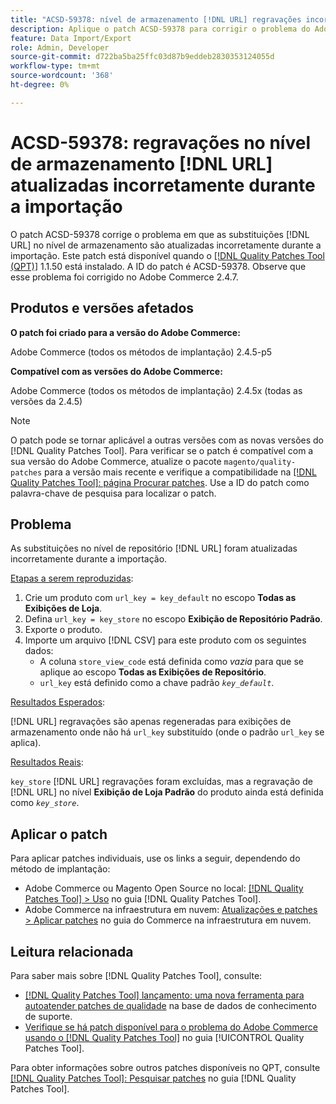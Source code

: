 ```yaml
---
title: "ACSD-59378: nível de armazenamento [!DNL URL] regravações incorretamente atualizadas durante a importação"
description: Aplique o patch ACSD-59378 para corrigir o problema do Adobe Commerce em que as regravações no nível da loja  [!DNL URL]  são atualizadas incorretamente durante a importação.
feature: Data Import/Export
role: Admin, Developer
source-git-commit: d722ba5ba25ffc03d87b9eddeb2830353124055d
workflow-type: tm+mt
source-wordcount: '368'
ht-degree: 0%

---
```


# ACSD-59378: regravações no nível de armazenamento [!DNL URL] atualizadas incorretamente durante a importação

O patch ACSD-59378 corrige o problema em que as substituições [!DNL URL] no nível de armazenamento são atualizadas incorretamente durante a importação. Este patch está disponível quando o [[!DNL Quality Patches Tool (QPT)]](https://experienceleague.adobe.com/en/docs/commerce-knowledge-base/kb/announcements/commerce-announcements/magento-quality-patches-released-new-tool-to-self-serve-quality-patches) 1.1.50 está instalado. A ID do patch é ACSD-59378. Observe que esse problema foi corrigido no Adobe Commerce 2.4.7.

## Produtos e versões afetados

**O patch foi criado para a versão do Adobe Commerce:**

Adobe Commerce (todos os métodos de implantação) 2.4.5-p5

**Compatível com as versões do Adobe Commerce:**

Adobe Commerce (todos os métodos de implantação) 2.4.5x (todas as versões da 2.4.5)

>[!NOTE]
>
>O patch pode se tornar aplicável a outras versões com as novas versões do [!DNL Quality Patches Tool]. Para verificar se o patch é compatível com a sua versão do Adobe Commerce, atualize o pacote `magento/quality-patches` para a versão mais recente e verifique a compatibilidade na [[!DNL Quality Patches Tool]: página Procurar patches](https://experienceleague.adobe.com/tools/commerce-quality-patches/index.html). Use a ID do patch como palavra-chave de pesquisa para localizar o patch.

## Problema

As substituições no nível de repositório [!DNL URL] foram atualizadas incorretamente durante a importação.

<u>Etapas a serem reproduzidas</u>:

1. Crie um produto com `url_key = key_default` no escopo **Todas as Exibições de Loja**.
1. Defina `url_key = key_store` no escopo **Exibição de Repositório Padrão**.
1. Exporte o produto.
1. Importe um arquivo [!DNL CSV] para este produto com os seguintes dados:
   * A coluna `store_view_code` está definida como *vazia* para que se aplique ao escopo **Todas as Exibições de Repositório**.
   * `url_key` está definido como a chave padrão *`key_default`*.

<u>Resultados Esperados</u>:

[!DNL URL] regravações são apenas regeneradas para exibições de armazenamento onde não há `url_key` substituído (onde o padrão `url_key` se aplica).

<u>Resultados Reais</u>:

`key_store` [!DNL URL] regravações foram excluídas, mas a regravação de [!DNL URL] no nível **Exibição de Loja Padrão** do produto ainda está definida como *`key_store`*.

## Aplicar o patch

Para aplicar patches individuais, use os links a seguir, dependendo do método de implantação:

* Adobe Commerce ou Magento Open Source no local: [[!DNL Quality Patches Tool] > Uso](https://experienceleague.adobe.com/docs/commerce-operations/tools/quality-patches-tool/usage.html) no guia [!DNL Quality Patches Tool].
* Adobe Commerce na infraestrutura em nuvem: [Atualizações e patches > Aplicar patches](https://experienceleague.adobe.com/docs/commerce-cloud-service/user-guide/develop/upgrade/apply-patches.html) no guia do Commerce na infraestrutura em nuvem.

## Leitura relacionada

Para saber mais sobre [!DNL Quality Patches Tool], consulte:

* [[!DNL Quality Patches Tool] lançamento: uma nova ferramenta para autoatender patches de qualidade](https://experienceleague.adobe.com/en/docs/commerce-knowledge-base/kb/announcements/commerce-announcements/magento-quality-patches-released-new-tool-to-self-serve-quality-patches) na base de dados de conhecimento de suporte.
* [Verifique se há patch disponível para o problema do Adobe Commerce usando o  [!DNL Quality Patches Tool]](/help/tools/quality-patches-tool/patches-available-in-qpt/check-patch-for-magento-issue-with-magento-quality-patches.md) no guia [!UICONTROL Quality Patches Tool].


Para obter informações sobre outros patches disponíveis no QPT, consulte [[!DNL Quality Patches Tool]: Pesquisar patches](https://experienceleague.adobe.com/tools/commerce-quality-patches/index.html) no guia [!DNL Quality Patches Tool].
